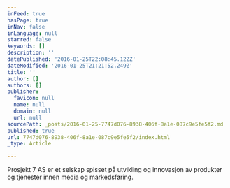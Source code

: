 ```yaml
---
inFeed: true
hasPage: true
inNav: false
inLanguage: null
starred: false
keywords: []
description: ''
datePublished: '2016-01-25T22:08:45.122Z'
dateModified: '2016-01-25T21:21:52.249Z'
title: ''
author: []
authors: []
publisher:
  favicon: null
  name: null
  domain: null
  url: null
sourcePath: _posts/2016-01-25-7747d076-8938-406f-8a1e-087c9e5fe5f2.md
published: true
url: 7747d076-8938-406f-8a1e-087c9e5fe5f2/index.html
_type: Article

---
```

Prosjekt 7 AS er et selskap spisset på utvikling og innovasjon av produkter og tjenester innen media og markedsføring.